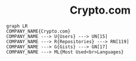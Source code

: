 <h1 align="center">Crypto.com</h1>

```mermaid
graph LR
COMPANY_NAME{Crypto.com}
COMPANY_NAME ---> U{Users} ---> UN[15]
COMPANY_NAME ---> R{Repositories} ---> RN[119]
COMPANY_NAME ---> G{Gists} ---> GN[17]
COMPANY_NAME ---> ML{Most Used<br>Languages}
```
